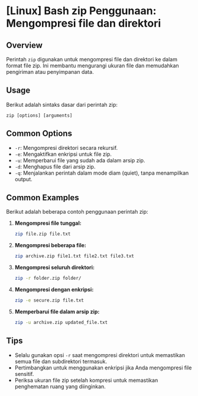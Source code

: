 # [Linux] Bash zip Penggunaan: Mengompresi file dan direktori

## Overview
Perintah `zip` digunakan untuk mengompresi file dan direktori ke dalam format file zip. Ini membantu mengurangi ukuran file dan memudahkan pengiriman atau penyimpanan data.

## Usage
Berikut adalah sintaks dasar dari perintah zip:

```
zip [options] [arguments]
```

## Common Options
- `-r`: Mengompresi direktori secara rekursif.
- `-e`: Mengaktifkan enkripsi untuk file zip.
- `-u`: Memperbarui file yang sudah ada dalam arsip zip.
- `-d`: Menghapus file dari arsip zip.
- `-q`: Menjalankan perintah dalam mode diam (quiet), tanpa menampilkan output.

## Common Examples
Berikut adalah beberapa contoh penggunaan perintah zip:

1. **Mengompresi file tunggal:**
   ```bash
   zip file.zip file.txt
   ```

2. **Mengompresi beberapa file:**
   ```bash
   zip archive.zip file1.txt file2.txt file3.txt
   ```

3. **Mengompresi seluruh direktori:**
   ```bash
   zip -r folder.zip folder/
   ```

4. **Mengompresi dengan enkripsi:**
   ```bash
   zip -e secure.zip file.txt
   ```

5. **Memperbarui file dalam arsip zip:**
   ```bash
   zip -u archive.zip updated_file.txt
   ```

## Tips
- Selalu gunakan opsi `-r` saat mengompresi direktori untuk memastikan semua file dan subdirektori termasuk.
- Pertimbangkan untuk menggunakan enkripsi jika Anda mengompresi file sensitif.
- Periksa ukuran file zip setelah kompresi untuk memastikan penghematan ruang yang diinginkan.